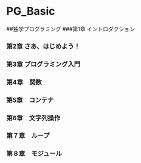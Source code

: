 # PG_Basic
##独学プログラミング
###第1章 イントロダクション
### 第2章 さあ、はじめよう！
### 第3章 プログラミング入門
### 第4章　関数
### 第5章　コンテナ
### 第6章　文字列操作
### 第７章　ループ
### 第８章　モジュール　
